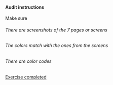 #### Audit instructions

Make sure

###### There are screenshots of the 7 pages or screens
###### The colors match with the ones from the screens
###### There are color codes

[Exercise completed](https://www.figma.com/file/9YVlgVGYdg4fTyWUsDLi7c/UI-I---Ex-2?node-id=3%3A8)
